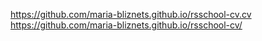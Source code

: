 https://github.com/maria-bliznets.github.io/rsschool-cv.cv
https://github.com/maria-bliznets.github.io/rsschool-cv/
